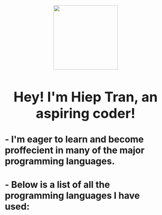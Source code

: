 <div id="header" align="center">
  <img src="https://media.giphy.com/media/3osxY52Ss9rhK2fbhe/giphy.gif" width="200"/>
</div>
<center>
  <b>
    <h1 style="font-size:300%;">Hey! I'm Hiep Tran, an aspiring coder! </h1>
  </b>
</center>
<h2 style="font-size:200%;"> - I'm eager to learn and become proffecient in many of the major programming languages.  </h2>
<h3 style="font-size:200%;"> - Below is a list of all the programming languages I have used:</h3>

